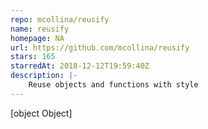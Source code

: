 ```yaml
---
repo: mcollina/reusify
name: reusify
homepage: NA
url: https://github.com/mcollina/reusify
stars: 165
starredAt: 2018-12-12T19:59:40Z
description: |-
    Reuse objects and functions with style
---
```


[object Object]
